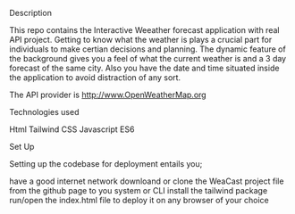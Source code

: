 Description

This repo contains the Interactive Weeather forecast application with real API project. Getting to know what the weather is plays a crucial part for individuals to make certian decisions and planning. The dynamic feature of the background gives you a feel of what the current weather is and a 3 day forecast of the same city.
Also you have the date and time situated inside the application to avoid distraction of any sort.

The API provider is http://www.OpenWeatherMap.org

Technologies used

Html
Tailwind CSS
Javascript
ES6

Set Up

Setting up the codebase for deployment entails you;

have a good internet network
downloand or clone the WeaCast project file from the github page to you system or CLI
install the tailwind package
run/open the index.html file to deploy it on any browser of your choice

